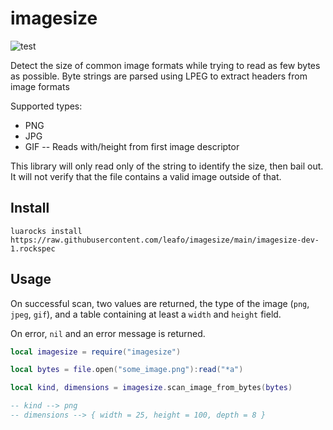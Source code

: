 # imagesize

![test](https://github.com/leafo/imagesize/workflows/test/badge.svg)

Detect the size of common image formats while trying to read as few bytes as
possible. Byte strings are parsed using LPEG to extract headers from image
formats

Supported types:

* PNG
* JPG
* GIF -- Reads with/height from first image descriptor

This library will only read only of the string to identify the size, then bail
out. It will not verify that the file contains a valid image outside of that.

## Install

`luarocks install https://raw.githubusercontent.com/leafo/imagesize/main/imagesize-dev-1.rockspec`

## Usage

On successful scan, two values are returned, the type of the image (`png`,
`jpeg`, `gif`), and a table containing at least a `width` and `height` field.

On error, `nil` and an error message is returned.

```lua
local imagesize = require("imagesize")

local bytes = file.open("some_image.png"):read("*a")

local kind, dimensions = imagesize.scan_image_from_bytes(bytes)

-- kind --> png
-- dimensions --> { width = 25, height = 100, depth = 8 }
```



